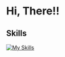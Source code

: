 # Hi, There!!

## Skills
[![My Skills](https://skillicons.dev/icons?i=js,ts,html,css,pug,sass,react,next,vue,nuxt,svelte,git,github)](https://skillicons.dev)


<!---
mono-sunami/mono-sunami is a ✨ special ✨ repository because its `README.md` (this file) appears on your GitHub profile.
You can click the Preview link to take a look at your changes.
--->
